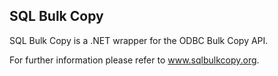 <h2>SQL Bulk Copy</h2>

<p>SQL Bulk Copy is a .NET wrapper for the ODBC Bulk Copy API.</p>
<p>For further information please refer to <a href="http://www.sqlbulkcopy.org/" title="www.sqlbulkcopy.org" target="_blank">www.sqlbulkcopy.org</a>.</p>